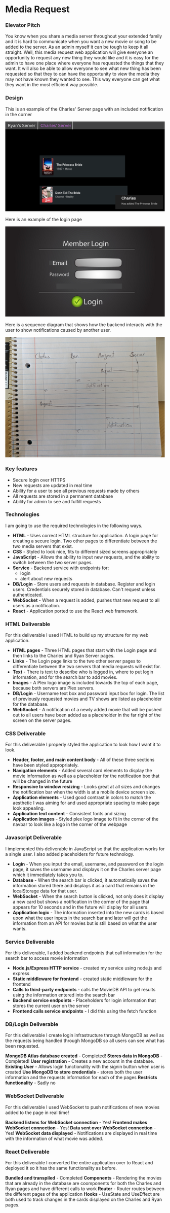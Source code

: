 # Media Request

### Elevator Pitch

You know when you share a media server throughout your extended family and it is hard to communicate when you want a new movie or song to be added to the server. As an admin myself it can be tough to keep it all straight. Well, this media request web application will give everyone an opportunity to request any new thing they would like and it is easy for the admin to have one place where everyone has requested the things that they want. It will also be able to allow everyone to see what new thing has been requested so that they to can have the opportunity to view the media they may not have known they wanted to see. This way everyone can get what they want in the most efficient way possible.

### Design

This is an example of the Charles' Server page with an included notification in the corner

![Media Request Page Example](Pictures/Page_Example_For_Startup.png)

Here is an example of the login page

![Login Page Example](Pictures/Login_Page_For_Startup.png)

Here is a sequence diagram that shows how the backend interacts with the user to show notifications caused by another user.

![Sequence Diagram Example](Pictures/Sequence_Diagram.jpg)

### Key features

- Secure login over HTTPS
- New requests are updated in real time
- Ability for a user to see all previous requests made by others
- All requests are stored in a permanent database
- Ability for admin to see and fulfill requests

### Technologies

I am going to use the required technologies in the following ways.

- **HTML** - Uses correct HTML structure for application. A login page for creating a secure login. Two other pages to differentiate between the two media servers that exist.
- **CSS** - Styled to look nice, fits to different sized screens appropriately
- **JavaScript** - Allows the ability to input new requests, and the ability to switch between the two server pages.
- **Service** - Backend service with endpoints for:
  - login
  - alert about new requests
- **DB/Login** - Store users and requests in database. Register and login users. Credentials securely stored in database. Can't request unless authenticated.
- **WebSocket** - When a request is added, pushes that new request to all users as a notification.
- **React** - Application ported to use the React web framework.

### HTML Deliverable

For this deliverable I used HTML to build up my structure for my web application.

- **HTML pages** - Three HTML pages that start with the Login page and then links to the Charles and Ryan Server pages.
- **Links** - The Login page links to the two other server pages to differentiate between the two servers that media requests will exist for.
- **Text** - There is text to describe who is logged in, where to put login information, and for the search bar to add movies.
- **Images** - A Plex logo image is included towards the top of each page, because both servers are Plex servers.
- **DB/Login** - Username text box and password input box for login. The list of previously requested movies and TV shows are listed as placeholder for the database.
- **WebSocket** - A notification of a newly added movie that will be pushed out to all users have been added as a placeholder in the far right of the screen on the server pages.

### CSS Deliverable

For this deliverable I properly styled the application to look how I want it to look.

- **Header, footer, and main content body** - All of these three sections have been styled appropriately.
- **Navigation elements** - Added several card elements to display the movie information as well as a placeholder for the notification box that will be changed in the future
- **Responsive to window resizing** - Looks great at all sizes and changes the notification bar when the width is at a mobile device screen size.
- **Application elements** - Used good contrast in colors to match the aesthetic I was aiming for and used appropriate spacing to make page look appealing.
- **Application text content** - Consistent fonts and sizing
- **Application images** - Styled plex logo image to fit in the corner of the navbar to look like a logo in the corner of the webpage

### Javascript Deliverable

I implemented this deliverable in JavaScript so that the application works for a single user. I also added placeholders for future technology.

 - **Login** - When you input the email, username, and password on the login page, it saves the username and displays it on the Charles server page which it immediately takes you to.
- **Database** - When the search bar is clicked, it automatically saves the information stored there and displays it as a card that remains in the localStorage data for that user.
- **WebSocket** - When the search button is clicked, not only does it display a new card but shows a notification in the corner of the page that appears for 10 seconds and in the future will display for all users.
- **Application logic** - The information inserted into the new cards is based upon what the user inputs in the search bar and later will get the information from an API for movies but is still based on what the user wants.

### Service Deliverable

For this deliverable, I added backend endpoints that call information for the search bar to access movie information

- **Node.js/Express HTTP service** - created my service using node.js and express
- **Static middleware for frontend** - created static middleware for the frontend
- **Calls to third-party endpoints** - calls the MovieDB API to get results using the information entered into the search bar
- **Backend service endpoints** - Placeholders for login information that stores the current user on the server
- **Frontend calls service endpoints** - I did this using the fetch function

### DB/Login Deliverable

For this deliverable I create login infrastructure through MongoDB as well as the requests being handled through MongoDB so all users can see what has been requested.

**MongoDB Atlas database created** - Completed!
**Stores data in MongoDB** - Completed!
**User registration** - Creates a new account in the database.
**Existing User** - Allows login functionality with the signin button when user is created
**Use MongoDB to store credentials** - stores both the user information and the requests information for each of the pages
**Restricts functionality** - Sadly no

### WebSocket Deliverable

For this deliverable I used WebSocket to push notifications of new movies added to the page in real time!

**Backend listens for WebSocket connection** - Yes!
**Frontend makes WebSocket connection** - Yes!
**Data sent over WebSocket connection** - Yes!
**WebSocket data displayed** - Notifications are displayed in real time with the information of what movie was added.

### React Deliverable

For this deliverable I converted the entire application over to React and deployed it so it has the same functionality as before.

**Bundled and transpiled** - Completed
**Components** - Rendering the movies that are already in the database are coomponents for both the Charles and Ryan pages and have different calls to work
**Router** - Router routes between the different pages of the application
**Hooks** - UseState and UseEffect are both used to track changes in the cards displayed on the Charles and Ryan pages.
